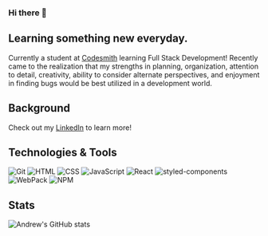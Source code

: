 ### Hi there 👋

<!--
**larkinaj/larkinaj** is a ✨ _special_ ✨ repository because its `README.md` (this file) appears on your GitHub profile.

Here are some ideas to get you started:

- 🔭 I’m currently working on ...
- 🌱 I’m currently learning ...
- 👯 I’m looking to collaborate on ...
- 🤔 I’m looking for help with ...
- 💬 Ask me about ...
- 📫 How to reach me: ...
- 😄 Pronouns: ...
- ⚡ Fun fact: ...
-->

## Learning something new everyday.
Currently a student at [Codesmith](https://www.codesmith.io/) learning Full Stack Development! Recently came to the realization that my strengths in planning, organization, attention to detail, creativity, ability to consider alternate perspectives, and enjoyment in finding bugs would be best utilized in a development world.  

## Background
Check out my [LinkedIn](https://www.linkedin.com/in/andrew-larkin-71395940/) to learn more!


## Technologies & Tools
![Git](https://img.shields.io/badge/-Git-000?style=flat&logo=git&logoColor=white&color=404254)
![HTML](https://img.shields.io/badge/-HTML-000?style=flat&logo=html5&logoColor=white&color=404254)
![CSS](https://img.shields.io/badge/-CSS-000?style=flat&logo=css3&logoColor=white&color=404254)
![JavaScript](https://img.shields.io/badge/-JavaScript-000?style=flat&logoColor=white&logo=javascript&color=404254)
![React](https://img.shields.io/badge/-React-000?style=flat&logoColor=white&logo=React&color=404254)
![styled-components](https://img.shields.io/badge/-styled--components-000?style=flat&logoColor=white&logo=styled-components&color=404254)
![WebPack](https://img.shields.io/badge/-Webpack-000?style=flat&logoColor=white&logo=Webpack&color=404254)
![NPM](https://img.shields.io/badge/-NPM-000?style=flat&logoColor=orange&logo=npm&color=404254)

## Stats
![Andrew's GitHub stats](https://github-readme-stats.vercel.app/api?username=larkinaj&show_icons=true&theme=dracula) 
